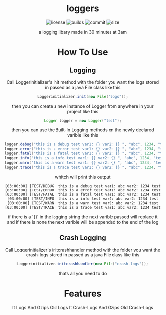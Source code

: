 <div align="center"> 

# loggers

![license](https://img.shields.io/github/license/IIpho3nix/loggers?style=for-the-badge)
![builds](https://img.shields.io/github/workflow/status/IIpho3nix/loggers/Auto%20Release?style=for-the-badge)
![commit](https://img.shields.io/github/last-commit/IIpho3nix/loggers?style=for-the-badge)
![size](https://img.shields.io/github/repo-size/IIpho3nix/loggers?style=for-the-badge)

a logging libary made in 30 minutes at 3am

# How To Use

## Logging

Call Loggerinitializer's init method with the folder you want the logs stored in passed as a java File class like this

```java
Loggerinitializer.init(new File("logs"));
```

then you can create a new instance of Logger from anywhere in your project like this

```java
Logger logger = new Logger("test");
```

then you can use the Built-In Logging methods on the newly declared varible like this

```java
logger.debug("this is a debug test var1: {} var2: {} ", "abc", 1234, "test");
logger.error("this is a error test var1: {} var2: {} ", "abc", 1234, "test");
logger.fatal("this is a fatal test var1: {} var2: {} ", "abc", 1234, "test");
logger.info("this is a info test var1: {} var2: {} ", "abc", 1234, "test");
logger.warn("this is a warn test var1: {} var2: {} ", "abc", 1234, "test");
logger.trace("this is a trace test var1: {} var2: {} ", "abc", 1234, "test");
```

whitch will print this output

```
[03:00:00] [TEST/DEBUG] this is a debug test var1: abc var2: 1234 test
[03:00:00] [TEST/ERROR] this is a error test var1: abc var2: 1234 test
[03:00:00] [TEST/FATAL] this is a fatal test var1: abc var2: 1234 test
[03:00:00] [TEST/INFO] this is a info test var1: abc var2: 1234 test
[03:00:00] [TEST/WARN] this is a warn test var1: abc var2: 1234 test
[03:00:00] [TEST/TRACE] this is a trace test var1: abc var2: 1234 test
```

if there is a '{}' in the logging string the next varible passed will   replace it and if there is none the next varible will be appended to the end of the log

## Crash Logging

Call Loggerinitializer's initcrashhandler method with the folder you want the crash-logs stored in passed as a java File class like this

```java
Loggerinitializer.initcrashhandler(new File("crash-logs"));
```

thats all you need to do

# Features

It Logs And Gzips Old Logs
It Crash-Logs And Gzips Old Crash-Logs

</div>
